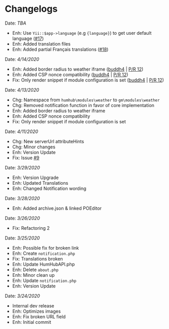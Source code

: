 # Changelogs
Date: *TBA*
- Enh: Use `Yii::$app->language` (e.g `{language}`) to get user default language ([#17](https://github.com/GreenMeteor/humhub-weather-module/issues/17))
- Enh: Added translation files
- Enh: Added partial Français translations ([#18](https://github.com/GreenMeteor/humhub-weather-module/issues/18))

Date: *4/14/2020*
- Enh: Added border radius to weather iframe ([buddh4](https://github.com/buddh4) | [P/R 12](https://github.com/GreenMeteor/humhub-weather-module/pull/12))
- Enh: Added CSP nonce compatibility ([buddh4](https://github.com/buddh4) | [P/R 12](https://github.com/GreenMeteor/humhub-weather-module/pull/12))
- Fix: Only render snippet if module configuration is set ([buddh4](https://github.com/buddh4) | [P/R 12](https://github.com/GreenMeteor/humhub-weather-module/pull/12))

Date: *4/13/2020*
- Chg: Namespace from `humhub\modules\weather` to `gm\modules\weather`
- Chg: Removed notification function in favor of core implementation
- Enh: Added border radius to weather iframe
- Enh: Added CSP nonce compatibility
- Fix: Only render snippet if module configuration is set

Date: *4/11/2020*
- Chg: New serverUrl attributeHints
- Chg: Minor changes
- Enh: Version Update
- Fix: Issue [#9](https://github.com/GreenMeteor/humhub-weather-module/issues/9)

Date: *3/29/2020*
- Enh: Version Upgrade
- Enh: Updated Translations
- Enh: Changed Notification wording 

Date: *3/28/2020*
- Enh: Added archive.json & linked POEditor

Date: *3/26/2020*
- Fix: Refactoring 2

Date: *3/25/2020*
- Enh: Possible fix for broken link
- Enh: Create `notification.php`
- Fix: Translations broken
- Enh: Update HumHubAPI.php
- Enh: Delete `about.php`
- Enh: Minor clean up
- Enh: Update `notification.php`
- Enh: Version Update

Date: *3/24/2020*
- Internal dev release
- Enh: Optimizes images
- Enh: Fix broken URL field
- Enh: Initial commit
